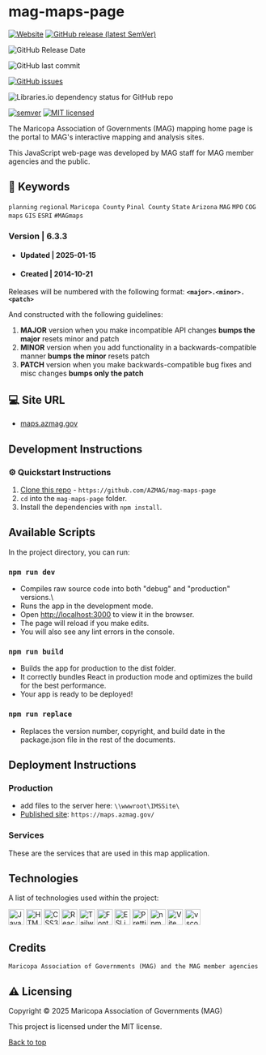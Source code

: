 # mag-maps-page

[![Website](https://img.shields.io/website-up-down-green-red/http/shields.io.svg?label=website)](http://maps.azmag.gov/)
[![GitHub release (latest SemVer)](https://img.shields.io/github/v/release/AZMAG/mag-maps-page?&logo=github&style=flat-square)](https://github.com/AZMAG/mag-maps-page/releases)

![GitHub Release Date](https://img.shields.io/github/release-date/AZMAG/mag-maps-page?&logo=github&style=flat-square)

![GitHub last commit](https://img.shields.io/github/last-commit/AZMAG/mag-maps-page?&logo=github&style=flat-square)

[![GitHub issues](https://img.shields.io/github/issues/AZMAG/mag-maps-page?&logo=github&style=flat-square)](https://github.com/AZMAG/mag-maps-page/issues)

![Libraries.io dependency status for GitHub repo](https://img.shields.io/librariesio/github/AZMAG/mag-maps-page?style=flat-square)

[![semver](https://img.shields.io/badge/semver-2.0.0-blue?style=flat-square)](https://semver.org/)
[![MIT licensed](https://img.shields.io/badge/license-MIT-blue.svg)](https://opensource.org/licenses/MIT)

The Maricopa Association of Governments (MAG) mapping home page is the portal to MAG's interactive mapping and analysis sites.

This JavaScript web-page was developed by MAG staff for MAG member agencies and the public.

## :key: Keywords

`planning` `regional` `Maricopa County` `Pinal County` `State` `Arizona` `MAG` `MPO` `COG` `maps` `GIS` `ESRI` `#MAGmaps`

### Version | 6.3.3

-   #### Updated | 2025-01-15

-   #### Created | 2014-10-21

Releases will be numbered with the following format: **`<major>.<minor>.<patch>`**

And constructed with the following guidelines:

1. **MAJOR** version when you make incompatible API changes **bumps the major** resets minor and patch
2. **MINOR** version when you add functionality in a backwards-compatible manner **bumps the minor** resets patch
3. **PATCH** version when you make backwards-compatible bug fixes and misc changes **bumps only the patch**

## :computer: Site URL

-   [maps.azmag.gov](https://maps.azmag.gov/)

## Development Instructions

### :gear: Quickstart Instructions

1. [Clone this repo](https://github.com/AZMAG/mag-maps-page) - `https://github.com/AZMAG/mag-maps-page`
2. `cd` into the `mag-maps-page` folder.
3. Install the dependencies with `npm install`.

## Available Scripts

In the project directory, you can run:

### `npm run dev`

-   Compiles raw source code into both "debug" and "production" versions.\
-   Runs the app in the development mode.
-   Open <http://localhost:3000> to view it in the browser.
-   The page will reload if you make edits.
-   You will also see any lint errors in the console.

### `npm run build`

-   Builds the app for production to the dist folder.
-   It correctly bundles React in production mode and optimizes the build for the best performance.
-   Your app is ready to be deployed!

### `npm run replace`

-   Replaces the version number, copyright, and build date in the package.json file in the rest of the documents.

## Deployment Instructions

### Production

-   add files to the server here: `\\wwwroot\IMSSite\`
-   [Published site](https://maps.azmag.gov/): `https://maps.azmag.gov/`

### Services

These are the services that are used in this map application.

## Technologies

A list of technologies used within the project:

<a href="https://developer.mozilla.org/en-US/docs/Web/JavaScript" title="JavaScript"><img src="https://github.com/get-icon/geticon/raw/master/icons/javascript.svg" alt="JavaScript" width="31px" height="31px"></a>
<a href="https://www.w3.org/TR/html5/" title="HTML5"><img src="https://github.com/get-icon/geticon/raw/master/icons/html-5.svg" alt="HTML5" width="31px" height="31px"></a>
<a href="https://www.w3.org/TR/CSS/" title="CSS3"><img src="https://github.com/get-icon/geticon/raw/master/icons/css-3.svg" alt="CSS3" width="31px" height="31px"></a>
<a href="https://reactjs.org/" title="React"><img src="https://github.com/get-icon/geticon/raw/master/icons/react.svg" alt="React" width="31px" height="31px"></a>
<a href="https://tailwindcss.com/" title="Tailwind CSS"><img src="https://github.com/get-icon/geticon/raw/master/icons/tailwindcss-icon.svg" alt="Tailwind CSS" width="31px" height="31px"></a>
<a href="https://fontawesome.com/" title="Font-Awesome"><img src="https://github.com/get-icon/geticon/raw/master/icons/font-awesome.svg" alt="Font-Awesome" width="31px" height="31px"></a>
<a href="https://eslint.org/" title="ESLint"><img src="https://github.com/get-icon/geticon/raw/master/icons/eslint.svg" alt="ESLint" width="31px" height="31px"></a>
<a href="https://prettier.io/" title="Prettier"><img src="https://github.com/get-icon/geticon/raw/master/icons/prettier.svg" alt="Prettier" width="31px" height="31px"></a>
<a href="https://www.npmjs.com/" title="npm"><img src="https://github.com/get-icon/geticon/raw/master/icons/npm.svg" alt="npm" width="31px" height="31px"></a>
<a href="https://vitejs.dev/" title="Vite"><img src="https://github.com/get-icon/geticon/raw/master/icons/vite.svg" alt="Vite" width="31px" height="31px"></a>
<a href="https://code.visualstudio.com/" title="vscode"><img src="https://github.com/get-icon/geticon/raw/master/icons/visual-studio-code.svg" alt="vscode" width="31px" height="31px"></a>

## Credits

`Maricopa Association of Governments (MAG) and the MAG member agencies`

## :warning: Licensing

Copyright &copy; 2025 Maricopa Association of Governments (MAG)

This project is licensed under the MIT license.

[MIT license]: LICENSE

[Back to top](#mag-maps-page)
